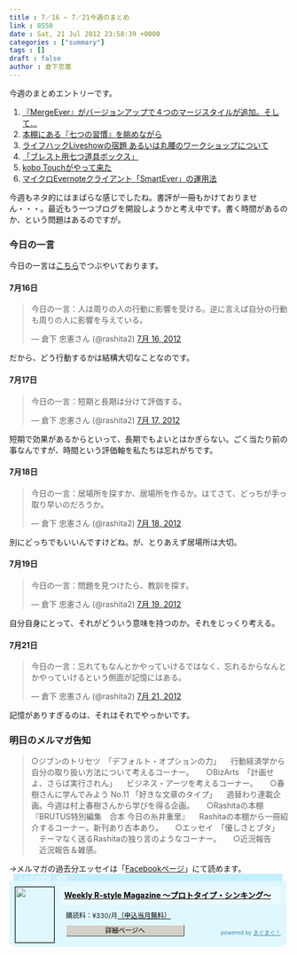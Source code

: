 ```yaml
---
title : 7／16 ~ 7／21今週のまとめ
link : 8550
date : Sat, 21 Jul 2012 23:58:39 +0000
categories : ["summary"]
tags : []
draft : false
author : 倉下忠憲
---
```


今週のまとめエントリーです。


<ol>
<li><a href="https://rashita.net/blog/?p=8490">『MergeEver』がバージョンアップで４つのマージスタイルが追加。そして…</a></li>
<li><a href="https://rashita.net/blog/?p=8499">本棚にある『七つの習慣』を眺めながら</a></li>
<li><a href="https://rashita.net/blog/?p=8510">ライフハックLiveshowの宿題 あるいは丸腰のワークショップについて</a></li>
<li><a href="https://rashita.net/blog/?p=8513">「ブレスト用七つ道具ボックス」</a></li>
<li><a href="https://rashita.net/blog/?p=8520">kobo Touchがやって来た</a></li>
<li><a href="https://rashita.net/blog/?p=8543">マイクロEvernoteクライアント「SmartEver」の運用法</a></li>
</ol>

今週もネタ的にはまばらな感じでしたね。書評が一冊もかけておりません・・・。最近もう一つブログを開設しようかと考え中です。書く時間があるのか、という問題はあるのですが。

<h3>今日の一言</h3>
今日の一言は<a href="http://twitter.com/rashita2 ">こちら</a>でつぶやいております。

 
<h4>7月16日</h4>
<blockquote class="twitter-tweet" lang="ja"><p>今日の一言：人は周りの人の行動に影響を受ける。逆に言えば自分の行動も周りの人に影響を与えている。</p>&mdash; 倉下 忠憲さん (@rashita2) <a href="https://twitter.com/rashita2/status/224664967142580224" data-datetime="2012-07-16T00:41:16+00:00">7月 16, 2012</a></blockquote>
<script src="//platform.twitter.com/widgets.js" charset="utf-8"></script>
だから、どう行動するかは結構大切なことなのです。
<h4>7月17日</h4>
<blockquote class="twitter-tweet" lang="ja"><p>今日の一言：短期と長期は分けて評価する。</p>&mdash; 倉下 忠憲さん (@rashita2) <a href="https://twitter.com/rashita2/status/225128002898501632" data-datetime="2012-07-17T07:21:13+00:00">7月 17, 2012</a></blockquote>
<script src="//platform.twitter.com/widgets.js" charset="utf-8"></script>
短期で効果があるからといって、長期でもよいとはかぎらない。ごく当たり前の事なんですが、時間という評価軸を私たちは忘れがちです。
<h4>7月18日</h4>
<blockquote class="twitter-tweet" lang="ja"><p>今日の一言：居場所を探すか、居場所を作るか。はてさて、どっちが手っ取り早いのだろうか。</p>&mdash; 倉下 忠憲さん (@rashita2) <a href="https://twitter.com/rashita2/status/225560363582750720" data-datetime="2012-07-18T11:59:16+00:00">7月 18, 2012</a></blockquote>
<script src="//platform.twitter.com/widgets.js" charset="utf-8"></script>
別にどっちでもいいんですけどね。が、とりあえず居場所は大切。
<h4>7月19日</h4>
<blockquote class="twitter-tweet" lang="ja"><p>今日の一言：問題を見つけたら、教訓を探す。</p>&mdash; 倉下 忠憲さん (@rashita2) <a href="https://twitter.com/rashita2/status/225843730580660224" data-datetime="2012-07-19T06:45:15+00:00">7月 19, 2012</a></blockquote>
<script src="//platform.twitter.com/widgets.js" charset="utf-8"></script>
自分自身にとって、それがどういう意味を持つのか。それをじっくり考える。
<h4>7月21日</h4>
<blockquote class="twitter-tweet" lang="ja"><p>今日の一言：忘れてもなんとかやっていけるではなく、忘れるからなんとかやっていけるという側面が記憶にはある。</p>&mdash; 倉下 忠憲さん (@rashita2) <a href="https://twitter.com/rashita2/status/226499092933652480" data-datetime="2012-07-21T02:09:26+00:00">7月 21, 2012</a></blockquote>
<script src="//platform.twitter.com/widgets.js" charset="utf-8"></script>
記憶がありすぎるのは、それはそれでやっかいです。

<h3>明日のメルマガ告知</h3>
<blockquote>
○ジブンのトリセツ　「デフォルト・オプションの力」
　行動経済学から自分の取り扱い方法について考えるコーナー。
　
○BizArts　「計画せよ、さらば実行されん」
　ビジネス・アーツを考えるコーナー。
　
○春樹さんに学んでみよう No.11 「好きな文章のタイプ」
　週替わり連載企画。今週は村上春樹さんから学びを得る企画。
　
○Rashitaの本棚　『BRUTUS特別編集　合本 今日の糸井重里』
　Rashitaの本棚から一冊紹介するコーナー。新刊あり古本あり。
　
○エッセイ　「優しさとブタ」
　テーマなく送るRashitaの独り言のようなコーナー。
　
○近況報告
　近況報告＆雑感。
</blockquote>
→メルマガの過去分エッセイは「<a href="http://www.facebook.com/home.php#!/rashitaportal">Facebookページ</a>」にて読めます。

<div style="width:500px;margin-bottom:20px;">
<div style="height:13px;background:url(http://img.mag2.com/mag2/common/publ/pub-form/wide_b_left_top.gif) no-repeat left top;"><div style="height:13px;background:url(http://img.mag2.com/mag2/common/publ/pub-form/wide_b_right_top.gif) no-repeat right top;"><div style="margin:0 7px;padding-left:8px; height:13px; color:#fff; background:#c2efff url(http://img.mag2.com/mag2/common/publ/pub-form/wide_b_tit.gif) no-repeat left top; font-size:10px;">メルマガ登録・解除</div></div></div>
<div style="padding:10px 0;background:#dff7ff url(http://img.mag2.com/mag2/common/publ/pub-form/wide_b_bg.gif) repeat-x;font-size:12px;"><a href="http://www.mag2.com/m/0001185133.html" style="border:none;"><img src="http://www.mag2.com/images/MagazineCover/0001185133c.png" width="70" height="100" style="margin:0 10px; position:absolute; border:#000 1px solid;" /></a>
<div style="margin:0 10px 0 92px; position:relative; height:95px;">
<div style="padding:8px 7px; background-color: #ebfaff; font-weight:bold; font-size:14px; line-height:1.2;"><a href="http://www.mag2.com/m/0001185133.html" style="color:#000;">Weekly R-style Magazine ～プロトタイプ・シンキング～ </a></div>
<div style="padding:10px 0 0 10px;">購読料：&yen;330/月<a href="http://www.mag2.com/read/charge.html" style="color:#000;">（申込当月無料）</a></div><div style="margin:10px 0 0 10px; height:20px;position:relative;"><a href="http://www.mag2.com/m/0001185133.html" style="color:#000;text-decoration:none;"><span style="padding:2px 70px;border:#404040 1px solid;border-top-color:#fff;border-left-color:#fff;background-color:#d4d0c8;text-align:center;">詳細ページへ</span></a><span style="position:absolute; right:0; bottom:0; color:#3f8ba5; font-size:10px;">powered by <a href="http://www.mag2.com/" target="_blank" style="color:#3f8ba5;">まぐまぐ！</a></span></div></div>
</div>
<div style="height:4px;background:url(http://img.mag2.com/mag2/common/publ/pub-form/wide_b_left_bot.gif) no-repeat left top;"><div style="background:url(http://img.mag2.com/mag2/common/publ/pub-form/wide_b_right_bot.gif) no-repeat right top;"><div style="margin:0 7px;padding-left:8px; height:4px; background-color:#dff7ff; font-size:1px;">&nbsp;</div></div></div>
</div>
